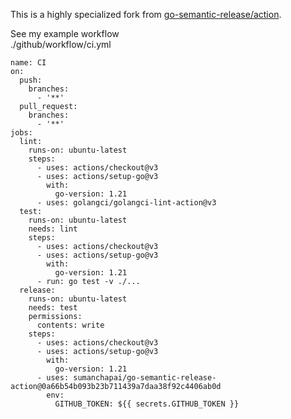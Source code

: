 This is a highly specialized fork from [go-semantic-release/action](https://github.com/go-semantic-release/action/). 

<!-- There were a couple features that were lacking for my personal use thus I created a fork. Namely, when a release is created, I needed the new version name to be written somewhere so that  I could easily implement a version command in the command line appliation that I am writing (or even a go package).   This is possible in the [semantic-release](https://github.com/go-semantic-release/semantic-release/) in that it has an option to write `.version` dotfile but for some reason, the aforementioned action deletes that file. https://github.com/go-semantic-release/action/issues/32. -->



See my example workflow\
./github/workflow/ci.yml
```
name: CI
on:
  push:
    branches:
      - '**'
  pull_request:
    branches:
      - '**'
jobs:
  lint:
    runs-on: ubuntu-latest
    steps:
      - uses: actions/checkout@v3
      - uses: actions/setup-go@v3
        with:
          go-version: 1.21
      - uses: golangci/golangci-lint-action@v3
  test:
    runs-on: ubuntu-latest
    needs: lint
    steps:
      - uses: actions/checkout@v3
      - uses: actions/setup-go@v3
        with:
          go-version: 1.21
      - run: go test -v ./...
  release:
    runs-on: ubuntu-latest
    needs: test
    permissions:
      contents: write
    steps:
      - uses: actions/checkout@v3
      - uses: actions/setup-go@v3
        with:
          go-version: 1.21
      - uses: sumanchapai/go-semantic-release-action@0a66b54b093b23b711439a7daa38f92c4406ab0d
        env:
          GITHUB_TOKEN: ${{ secrets.GITHUB_TOKEN }}
```
